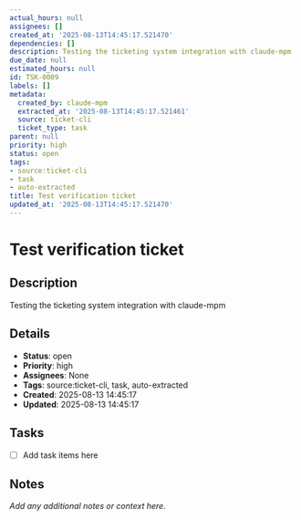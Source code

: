 ```yaml
---
actual_hours: null
assignees: []
created_at: '2025-08-13T14:45:17.521470'
dependencies: []
description: Testing the ticketing system integration with claude-mpm
due_date: null
estimated_hours: null
id: TSK-0009
labels: []
metadata:
  created_by: claude-mpm
  extracted_at: '2025-08-13T14:45:17.521461'
  source: ticket-cli
  ticket_type: task
parent: null
priority: high
status: open
tags:
- source:ticket-cli
- task
- auto-extracted
title: Test verification ticket
updated_at: '2025-08-13T14:45:17.521470'
---
```


# Test verification ticket

## Description
Testing the ticketing system integration with claude-mpm

## Details
- **Status**: open
- **Priority**: high
- **Assignees**: None
- **Tags**: source:ticket-cli, task, auto-extracted
- **Created**: 2025-08-13 14:45:17
- **Updated**: 2025-08-13 14:45:17

## Tasks
- [ ] Add task items here

## Notes
_Add any additional notes or context here._
